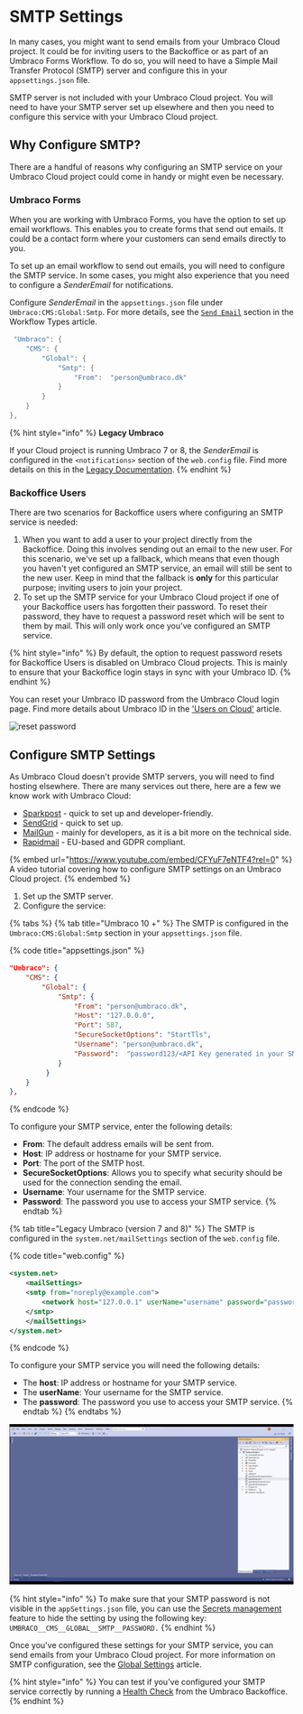 # SMTP Settings

In many cases, you might want to send emails from your Umbraco Cloud project. It could be for inviting users to the Backoffice or as part of an Umbraco Forms Workflow. To do so, you will need to have a Simple Mail Transfer Protocol (SMTP) server and configure this in your `appsettings.json` file.

SMTP server is not included with your Umbraco Cloud project. You will need to have your SMTP server set up elsewhere and then you need to configure this service with your Umbraco Cloud project.

## Why Configure SMTP?

There are a handful of reasons why configuring an SMTP service on your Umbraco Cloud project could come in handy or might even be necessary.

### Umbraco Forms

When you are working with Umbraco Forms, you have the option to set up email workflows. This enables you to create forms that send out emails. It could be a contact form where your customers can send emails directly to you.

To set up an email workflow to send out emails, you will need to configure the SMTP service. In some cases, you might also experience that you need to configure a _SenderEmail_ for notifications.

Configure _SenderEmail_ in the `appsettings.json` file under `Umbraco:CMS:Global:Smtp`. For more details, see the [`Send Email`](https://docs.umbraco.com/umbraco-forms/editor/attaching-workflows/workflow-types#send-email) section in the Workflow Types article.

```csharp
 "Umbraco": {
    "CMS": {
        "Global": {
            "Smtp": {
                "From":  "person@umbraco.dk"
            }
        }
    }
},
```

{% hint style="info" %}
**Legacy Umbraco**

If your Cloud project is running Umbraco 7 or 8, the _SenderEmail_ is configured in the `<notifications>` section of the `web.config` file. Find more details on this in the [Legacy Documentation](https://our.umbraco.com/documentation/Reference/Configuration-for-Umbraco-7-and-8/umbracoSettings/).
{% endhint %}

### Backoffice Users

There are two scenarios for Backoffice users where configuring an SMTP service is needed:

1. When you want to add a user to your project directly from the Backoffice. Doing this involves sending out an email to the new user. For this scenario, we've set up a fallback, which means that even though you haven't yet configured an SMTP service, an email will still be sent to the new user. Keep in mind that the fallback is **only** for this particular purpose; inviting users to join your project.
2. To set up the SMTP service for your Umbraco Cloud project if one of your Backoffice users has forgotten their password. To reset their password, they have to request a password reset which will be sent to them by mail. This will only work once you've configured an SMTP service.

{% hint style="info" %}
By default, the option to request password resets for Backoffice Users is disabled on Umbraco Cloud projects. This is mainly to ensure that your Backoffice login stays in sync with your Umbraco ID.
{% endhint %}

You can reset your Umbraco ID password from the Umbraco Cloud login page. Find more details about Umbraco ID in the ['Users on Cloud'](users-on-cloud.md) article.

![reset password](images/Reset\_password.png)

## Configure SMTP Settings

As Umbraco Cloud doesn't provide SMTP servers, you will need to find hosting elsewhere. There are many services out there, here are a few we know work with Umbraco Cloud:

* [Sparkpost](https://www.sparkpost.com/) - quick to set up and developer-friendly.
* [SendGrid](https://sendgrid.com/) - quick to set up.
* [MailGun](https://www.mailgun.com/) - mainly for developers, as it is a bit more on the technical side.
* [Rapidmail](https://www.rapidmail.com/) - EU-based and GDPR compliant.

{% embed url="https://www.youtube.com/embed/CFYuF7eNTF4?rel=0" %}
A video tutorial covering how to configure SMTP settings on an Umbraco Cloud project.
{% endembed %}

1. Set up the SMTP server.
2. Configure the service:&#x20;

{% tabs %}
{% tab title="Umbraco 10 +" %}
The SMTP is configured in the `Umbraco:CMS:Global:Smtp` section in your `appsettings.json` file.

{% code title="appsettings.json" %}
```json
"Umbraco": {
    "CMS": {
        "Global": {
            "Smtp": {
                "From": "person@umbraco.dk",
                "Host": "127.0.0.0",
                "Port": 587,
                "SecureSocketOptions": "StartTls",
                "Username": "person@umbraco.dk",
                "Password":  "password123/<API Key generated in your SMTP server account>"      
            }
         }
    }
},
```
{% endcode %}

To configure your SMTP service, enter the following details:

* **From**: The default address emails will be sent from.
* **Host**: IP address or hostname for your SMTP service.
* **Port**: The port of the SMTP host.
* **SecureSocketOptions**: Allows you to specify what security should be used for the connection sending the email.
* **Username**: Your username for the SMTP service.
* **Password**: The password you use to access your SMTP service.
{% endtab %}

{% tab title="Legacy Umbraco (version 7 and 8)" %}
The SMTP is configured in the `system.net/mailSettings` section of the `web.config` file.

{% code title="web.config" %}
```xml
<system.net>
    <mailSettings>
    <smtp from="noreply@example.com">
        <network host="127.0.0.1" userName="username" password="password" />
    </smtp>
    </mailSettings>
</system.net>
```
{% endcode %}

To configure your SMTP service you will need the following details:

* The **host**: IP address or hostname for your SMTP service.
* The **userName**: Your username for the SMTP service.
* The **password**: The password you use to access your SMTP service.
{% endtab %}
{% endtabs %}

![Configure SMTP settings in an Umbraco 9+ site.](images/configure-SMTP-settings.gif)

{% hint style="info" %}
To make sure that your SMTP password is not visible in the `appSettings.json` file, you can use the [Secrets management](project-settings/secrets-management.md) feature to hide the setting by using the following key: `UMBRACO__CMS__GLOBAL__SMTP__PASSWORD.`
{% endhint %}

Once you've configured these settings for your SMTP service, you can send emails from your Umbraco Cloud project. For more information on SMTP configuration, see the [Global Settings](https://docs.umbraco.com/umbraco-cms/reference/configuration/globalsettings#smtp-settings) article.

{% hint style="info" %}
You can test if you've configured your SMTP service correctly by running a [Health Check](https://docs.umbraco.com/umbraco-cms/extending/health-check) from the Umbraco Backoffice.
{% endhint %}
